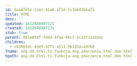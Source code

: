 ```yaml
---
id: 6aa67d1e-11e1-41a8-af1d-5c1b642bba25
title: HTML
desc: ''
updated: 1612940987121
created: 1612940987121
stub: true
parent: 061e85df-fd4d-4fea-96c7-2c23f12a10ac
children:
  - c03683dc-4de9-47f1-a511-9b1d3acad768
fname: ang.dd.html.ts.funkcja.ang.zdarzenie.html.dom.html
hpath: ang.dd.html.ts.funkcja.ang.zdarzenie.html.dom.html
---
```



